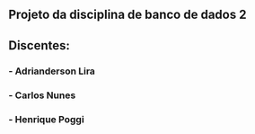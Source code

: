 ## Projeto da disciplina de banco de dados 2
## Discentes:

### - Adrianderson Lira
### - Carlos Nunes
### - Henrique Poggi